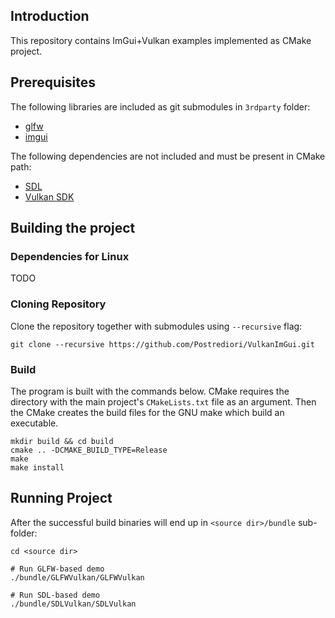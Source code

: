 ## Introduction

This repository contains ImGui+Vulkan examples implemented as CMake project.


## Prerequisites

The following libraries are included as git submodules in `3rdparty` folder:

* [glfw](https://github.com/glfw/glfw)
* [imgui](https://github.com/ocornut/imgui)

The following dependencies are not included and must be present in CMake path:

* [SDL](https://www.libsdl.org)
* [Vulkan SDK](https://vulkan.lunarg.com)


## Building the project

### Dependencies for Linux

TODO


### Cloning Repository

Clone the repository together with submodules using `--recursive` flag:

```
git clone --recursive https://github.com/Postrediori/VulkanImGui.git
```


### Build

The program is built with the commands below. CMake requires the directory
with the main project's `CMakeLists.txt` file as an argument. Then the CMake
creates the build files for the GNU make which build an executable.

```
mkdir build && cd build
cmake .. -DCMAKE_BUILD_TYPE=Release
make
make install
```

## Running Project

After the successful build binaries will end up in `<source dir>/bundle` sub-folder:

```
cd <source dir>

# Run GLFW-based demo
./bundle/GLFWVulkan/GLFWVulkan

# Run SDL-based demo
./bundle/SDLVulkan/SDLVulkan
```
